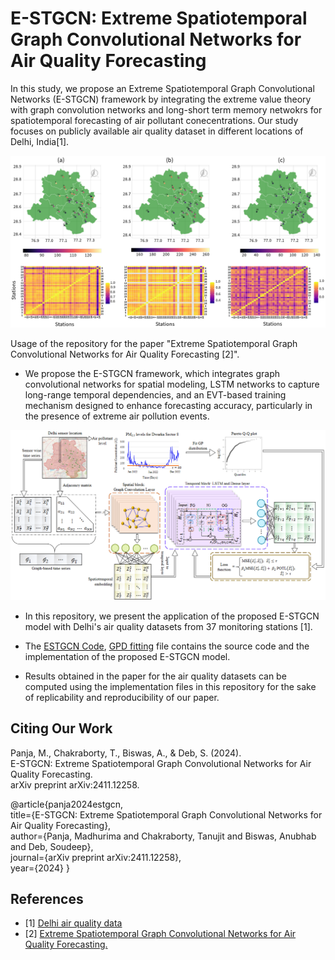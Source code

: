 # E-STGCN: Extreme Spatiotemporal Graph Convolutional Networks for Air Quality Forecasting

In this study, we propose an Extreme Spatiotemporal Graph Convolutional Networks (E-STGCN) framework by integrating the extreme value theory with graph convolution networks and long-short term memory netwokrs for spatiotemporal forecasting of air pollutant conecentrations. Our study focuses on publicly available air quality dataset in different locations of Delhi, India[1].

![Air quality monitoring stations](https://github.com/mad-stat/E_STGCN/blob/main/Images/Corr_Plot_Revised.png)

Usage of the repository for the paper "Extreme Spatiotemporal Graph Convolutional Networks for Air Quality Forecasting [2]".

* We propose the E-STGCN framework, which integrates graph convolutional networks for spatial modeling, LSTM networks to capture long-range temporal dependencies, and an EVT-based training mechanism designed to enhance forecasting accuracy, particularly in the presence of extreme air pollution events.

![Model_Image](https://github.com/mad-stat/E_STGCN/blob/main/Images/E_STGCN_Model_Image.png) 

* In this repository, we present the application of the proposed E-STGCN model with Delhi's air quality datasets from 37 monitoring stations [1].  
  
* The [ESTGCN Code](https://github.com/mad-stat/E_STGCN/blob/main/Codes/E_STGCN_Code_Share.ipynb), [GPD fitting](https://github.com/mad-stat/E_STGCN/blob/main/Codes/POT_Fitting_Code_Share.R) file contains the source code and the implementation of the proposed E-STGCN model. 

* Results obtained in the paper for the air quality datasets can be computed using the implementation files in this repository for the sake of replicability and reproducibility of our paper. 


## Citing Our Work
Panja, M., Chakraborty, T., Biswas, A., & Deb, S. (2024).\
E-STGCN: Extreme Spatiotemporal Graph Convolutional Networks for Air Quality Forecasting.\
arXiv preprint arXiv:2411.12258.

@article{panja2024estgcn,\
  title={E-STGCN: Extreme Spatiotemporal Graph Convolutional Networks for Air Quality Forecasting},\
  author={Panja, Madhurima and Chakraborty, Tanujit and Biswas, Anubhab and Deb, Soudeep},\
  journal={arXiv preprint arXiv:2411.12258},\
  year={2024}
}


## References
* <a id="1">[1]</a> [Delhi air quality data](https://cpcb.nic.in/real-time-air-qulity-data/)
* <a id="2">[2]</a> [Extreme Spatiotemporal Graph Convolutional Networks for Air Quality Forecasting.](https://arxiv.org/abs/2411.12258)
